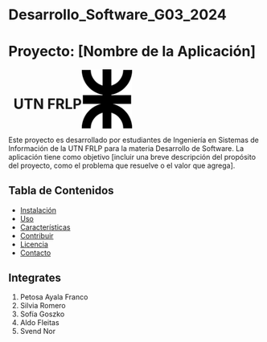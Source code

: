 # Desarrollo_Software_G03_2024

# Proyecto: **[Nombre de la Aplicación]**

<div style="display: flex; align-items: center;">
  <h1 style="margin-left: 10px;">UTN FRLP</h1>
  <img src="./logo.png" alt="Texto alternativo" width="100" />
</div>

Este proyecto es desarrollado por estudiantes de Ingeniería en Sistemas de Información de la UTN FRLP para la materia Desarrollo de Software. La aplicación tiene como objetivo [incluir una breve descripción del propósito del proyecto, como el problema que resuelve o el valor que agrega].

## Tabla de Contenidos

- [Instalación](#instalación)
- [Uso](#uso)
- [Características](#características)
- [Contribuir](#contribuir)
- [Licencia](#licencia)
- [Contacto](#contacto)

## Integrates
1. Petosa Ayala Franco
2. Silvia Romero
3. Sofía Goszko
4. Aldo Fleitas
5. Svend Nor
